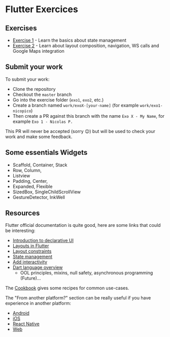# Flutter Exercices

## Exercises

- [Exercise 1](../master/exo1/README.md) - Learn the basics about state management
- [Exercise 2](../master/exo2/README.md) - Learn about layout composition, navigation, WS calls and Google Maps integration

## Submit your work

To submit your work:
- Clone the repository
- Checkout the `master` branch 
- Go into the exercise folder (`exo1`, `exo2`, etc.)
- Create a branch named `work/exoX-[your-name]` (for example `work/exo1-nicopico`)
- Then create a PR against this branch with the name `Exo X - My Name`, for example `Exo 1 - Nicolas P.`

This PR will never be accepted (sorry :wink:) but will be used to check your work and make some feedback.

## Some essentials Widgets 

- Scaffold, Container, Stack
- Row, Column,
- Listview
- Padding, Center,
- Expanded, Flexible
- SizedBox, SingleChildScrollView
- GestureDetector, InkWell 

## Resources

Flutter official documentation is quite good, here are some links that could be interesting:
- [Introduction to declarative UI](https://flutter.dev/docs/get-started/flutter-for/declarative)
- [Layouts in Flutter](https://flutter.dev/docs/development/ui/layout)
- [Layout constraints](https://flutter.dev/docs/development/ui/layout/constraints)
- [State management](https://flutter.dev/docs/development/data-and-backend/state-mgmt/intro)
- [Add interactivity](https://flutter.dev/docs/development/ui/interactive)
- [Dart language overview](https://dart.dev/guides/language/language-tour)
  - OOL principles, mixins, null safety, asynchronous programming (Future)...

The [Cookbook](https://flutter.dev/docs/cookbook) gives some recipes for common use-cases.

The "From another platform?" section can be really useful if you have experience in another platform:
- [Android](https://flutter.dev/docs/get-started/flutter-for/android-devs)
- [iOS](https://flutter.dev/docs/get-started/flutter-for/ios-devs)
- [React Native](https://flutter.dev/docs/get-started/flutter-for/react-native-devs)
- [Web](https://flutter.dev/docs/get-started/flutter-for/web-devs)
